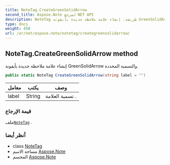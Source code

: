 ```yaml
---
title: NoteTag.CreateGreenSolidArrow
second_title: Aspose.Note لمرجع NET API
description: NoteTag طريقة. إنشاء علامة ملاحظة جديدة بأيقونة GreenSolidArrow والتسمية المحددة.
type: docs
weight: 450
url: /ar/net/aspose.note/notetag/creategreensolidarrow/
---
```

## NoteTag.CreateGreenSolidArrow method

إنشاء علامة ملاحظة جديدة بأيقونة GreenSolidArrow والتسمية المحددة.

```csharp
public static NoteTag CreateGreenSolidArrow(string label = "")
```

| معامل | يكتب | وصف |
| --- | --- | --- |
| label | String | تسمية العلامة . |

### قيمة الإرجاع

ملف[`NoteTag`](../) .

### أنظر أيضا

* class [NoteTag](../)
* مساحة الاسم [Aspose.Note](../../notetag/)
* المجسم [Aspose.Note](../../../)


